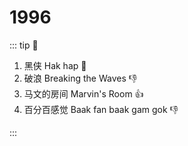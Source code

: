 # 1996

::: tip 📌

1. 黑侠 Hak hap :thinking:
2. 破浪 Breaking the Waves :-1:
3. 马文的房间 Marvin's Room :+1:
4. 百分百感觉 Baak fan baak gam gok :-1:

:::